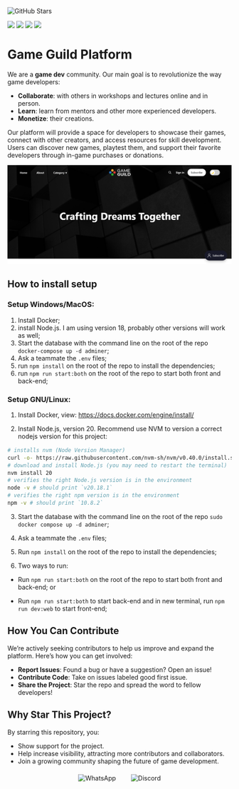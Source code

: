 ![GitHub Stars](https://img.shields.io/github/stars/gameguild-gg/website?style=social)
<div style="display: inline_block">
  <!-- ![Build Status](https://img.shields.io/github/actions/workflow/status/username/repo/ci.yml?branch=main)
  ![Version](https://img.shields.io/github/package-json/v/username/repo)
  ![Repo Size](https://img.shields.io/github/repo-size/username/repo)
  ![GitHub Issues](https://img.shields.io/github/issues/username/repo)
  ![Last Commit](https://img.shields.io/github/last-commit/username/repo)
  ![Contributors](https://img.shields.io/github/contributors/username/repo)
  ![License](https://img.shields.io/github/license/username/repo)
  ![Languages](https://img.shields.io/github/languages/top/username/repo) -->
  <a href=""><img height= "35" src= "https://img.shields.io/badge/Next%20years-green?style=plastic&logo=next"></a>
  <a href="https://nextjs.org/docs"><img height= "35" src= "https://img.shields.io/badge/Next%20years-green?style=plastic&logo=next"></a>
  <a href="https://docs.nestjs.com/"><img height= "35" src= "https://img.shields.io/badge/Nest%20years-green?style=plastic&logo=nestjs"></a>
  <a href="https://www.postgresql.org/"><img height= "35" src= "https://img.shields.io/badge/PostgreSQL%20years-green?style=plastic&logo=postgresql"></a>
</div>

# Game Guild Platform

We are a **game dev** community.
Our main goal is to revolutionize the way game developers:
- **Collaborate**: with others in workshops and lectures online and in person.
- **Learn**: learn from mentors and other more experienced developers.
- **Monetize**: their creations.

Our platform will provide a space for developers to showcase their games, connect with other creators, and access resources for skill development. Users can discover new games, playtest them, and support their favorite developers through in-game purchases or donations.

![screenshot](documentation/Page1.png)

## How to install setup

### Setup Windows/MacOS:

1. Install Docker;
2. install Node.js. I am using version 18, probably other versions will work as well;
3. Start the database with the command line on the root of the repo `docker-compose up -d adminer`;
4. Ask a teammate the `.env` files;
5. run `npm install` on the root of the repo to install the dependencies;
6. run `npm run start:both` on the root of the repo to start both front and back-end;

### Setup GNU/Linux:

1. Install Docker, view: https://docs.docker.com/engine/install/

2. Install Node.js, version 20. Recommend use NVM to version a correct nodejs version for this project:

```bash
# installs nvm (Node Version Manager)
curl -o- https://raw.githubusercontent.com/nvm-sh/nvm/v0.40.0/install.sh | bash
# download and install Node.js (you may need to restart the terminal)
nvm install 20
# verifies the right Node.js version is in the environment
node -v # should print `v20.18.1`
# verifies the right npm version is in the environment
npm -v # should print `10.8.2`
```

3. Start the database with the command line on the root of the repo `sudo docker compose up -d adminer`;
4. Ask a teammate the `.env` files;
5. Run `npm install` on the root of the repo to install the dependencies;

6. Two ways to run:

- Run `npm run start:both` on the root of the repo to start both front and back-end; or

- Run `npm run start:both` to start back-end and in new terminal, run `npm run dev:web` to start front-end;

## How You Can Contribute
We’re actively seeking contributors to help us improve and expand the platform. Here’s how you can get involved:
- **Report Issues**: Found a bug or have a suggestion? Open an issue!
- **Contribute Code**: Take on issues labeled good first issue.
- **Share the Project**: Star the repo and spread the word to fellow developers!

## Why Star This Project?
By starring this repository, you:
- Show support for the project.
- Help increase visibility, attracting more contributors and collaborators.
- Join a growing community shaping the future of game development.

<div style="text-align: center; margin-top: 20px;">
  <!-- <a href="" target="_blank" style="text-decoration: none; margin: 0 15px;">
    <img src="https://img.icons8.com/color/48/000000/youtube-play.png" alt="YouTube" style="vertical-align: middle;"/>
  </a> -->
  <a href="https://chat.whatsapp.com/CAboWKtosP673f9EkzxKNb" target="_blank" style="text-decoration: none; margin: 0 15px;">
    <img src="https://img.icons8.com/color/48/000000/whatsapp.png" alt="WhatsApp" style="vertical-align: middle;"/>
  </a>
  <a href="https://discord.com/invite/9CdJeQ2XKB?ref=gameguild.gg" target="_blank" style="text-decoration: none; margin: 0 15px;">
    <img src="https://img.icons8.com/color/48/000000/discord-logo.png" alt="Discord" style="vertical-align: middle;"/>
  </a>
</div>
